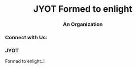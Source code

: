 <h1 align="center">JYOT Formed to enlight</h1>
<h3 align="center">An Organization</h3>

<h3 align="left">Connect with Us:</h3>
<h3>JYOT</h3>
      <p>Formed to enlight..!</p>
      
        

        

        
      


